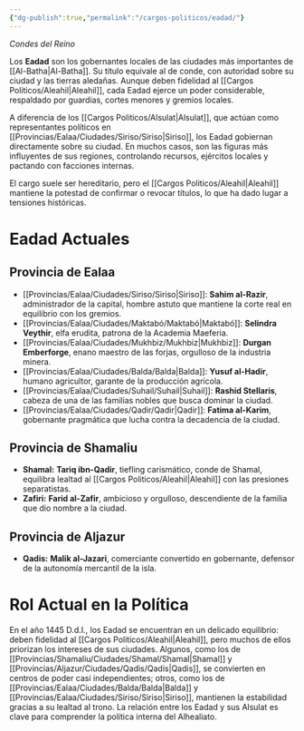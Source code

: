 ```yaml
---
{"dg-publish":true,"permalink":"/cargos-politicos/eadad/"}
---
```


_Condes del Reino_

Los **Eadad** son los gobernantes locales de las ciudades más importantes de [[Al-Batha\|Al-Batha]]. Su título equivale al de conde, con autoridad sobre su ciudad y las tierras aledañas. Aunque deben fidelidad al [[Cargos Politicos/Aleahil\|Aleahil]], cada Eadad ejerce un poder considerable, respaldado por guardias, cortes menores y gremios locales.

A diferencia de los [[Cargos Politicos/Alsulat\|Alsulat]], que actúan como representantes políticos en [[Provincias/Ealaa/Ciudades/Siriso/Siriso\|Siriso]], los Eadad gobiernan directamente sobre su ciudad. En muchos casos, son las figuras más influyentes de sus regiones, controlando recursos, ejércitos locales y pactando con facciones internas.

El cargo suele ser hereditario, pero el [[Cargos Politicos/Aleahil\|Aleahil]] mantiene la potestad de confirmar o revocar títulos, lo que ha dado lugar a tensiones históricas.

# Eadad Actuales
## Provincia de Ealaa
- [[Provincias/Ealaa/Ciudades/Siriso/Siriso\|Siriso]]: **Sahim al-Razir**, administrador de la capital, hombre astuto que mantiene la corte real en equilibrio con los gremios.
- [[Provincias/Ealaa/Ciudades/Maktabó/Maktabó\|Maktabó]]: **Selindra Veythir**, elfa erudita, patrona de la Academia Maeferia.
- [[Provincias/Ealaa/Ciudades/Mukhbiz/Mukhbiz\|Mukhbiz]]: **Durgan Emberforge**, enano maestro de las forjas, orgulloso de la industria minera.
- [[Provincias/Ealaa/Ciudades/Balda/Balda\|Balda]]: **Yusuf al-Hadir**, humano agricultor, garante de la producción agrícola.
- [[Provincias/Ealaa/Ciudades/Suhail/Suhail\|Suhail]]: **Rashid Stellaris**, cabeza de una de las familias nobles que busca dominar la ciudad.
- [[Provincias/Ealaa/Ciudades/Qadir/Qadir\|Qadir]]: **Fatima al-Karim**, gobernante pragmática que lucha contra la decadencia de la ciudad.

## Provincia de Shamaliu
- **Shamal:** **Tariq ibn-Qadir**, tiefling carismático, conde de Shamal, equilibra lealtad al [[Cargos Politicos/Aleahil\|Aleahil]] con las presiones separatistas.
- **Zafiri:** **Farid al-Zafir**, ambicioso y orgulloso, descendiente de la familia que dio nombre a la ciudad.

## Provincia de Aljazur
- **Qadis:** **Malik al-Jazari**, comerciante convertido en gobernante, defensor de la autonomía mercantil de la isla.

# Rol Actual en la Política
En el año 1445 D.d.I., los Eadad se encuentran en un delicado equilibrio: deben fidelidad al [[Cargos Politicos/Aleahil\|Aleahil]], pero muchos de ellos priorizan los intereses de sus ciudades. Algunos, como los de [[Provincias/Shamaliu/Ciudades/Shamal/Shamal\|Shamal]] y [[Provincias/Aljazur/Ciudades/Qadis/Qadis\|Qadis]], se convierten en centros de poder casi independientes; otros, como los de [[Provincias/Ealaa/Ciudades/Balda/Balda\|Balda]] y [[Provincias/Ealaa/Ciudades/Siriso/Siriso\|Siriso]], mantienen la estabilidad gracias a su lealtad al trono. La relación entre los Eadad y sus Alsulat es clave para comprender la política interna del Alhealiato.